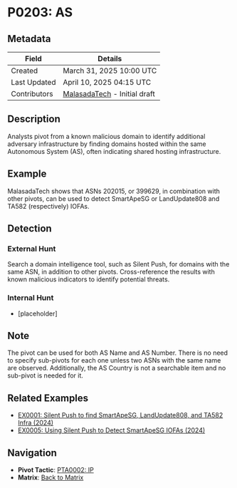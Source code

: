 # P0203: AS

## Metadata
| Field          | Details                                      |
|----------------|----------------------------------------------|
| Created        | March 31, 2025 10:00 UTC                    |
| Last Updated   | April 10, 2025 04:15 UTC                   |
| Contributors   | [MalasadaTech](../contributors.md#malasadatech) - Initial draft |

## Description
Analysts pivot from a known malicious domain to identify additional adversary infrastructure by finding domains hosted within the same Autonomous System (AS), often indicating shared hosting infrastructure.

## Example
MalasadaTech shows that ASNs 202015, or 399629, in combination with other pivots, can be used to detect SmartApeSG or LandUpdate808 and TA582 (respectively) IOFAs.

## Detection

### External Hunt
Search a domain intelligence tool, such as Silent Push, for domains with the same ASN, in addition to other pivots. Cross-reference the results with known malicious indicators to identify potential threats.

### Internal Hunt
- [placeholder]

## Note
The pivot can be used for both AS Name and AS Number. There is no need to specify sub-pivots for each one unless two ASNs with the same name are observed. Additionally, the AS Country is not a searchable item and no sub-pivot is needed for it.

## Related Examples
- [EX0001: Silent Push to find SmartApeSG, LandUpdate808, and TA582 Infra (2024)](../examples/EX0001.md)
- [EX0005: Using Silent Push to Detect SmartApeSG IOFAs (2024)](../examples/EX0005.md)

## Navigation
- **Pivot Tactic**: [PTA0002: IP](../pivot-tactics/PTA0002/main.md)
- **Matrix**: [Back to Matrix](../matrix.md)
